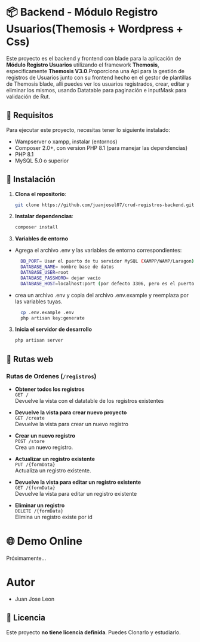 # 📦 Backend - Módulo Registro Usuarios(Themosis + Wordpress + Css)

Este proyecto es el backend y frontend con blade para la aplicación de **Módulo Registro Usuarios** utilizando el framework **Themosis**, especificamente **Themosis V3.0**.Proporciona una Api para la
gestión de registros de Usuarios junto con su frontend hecho en el gestor de plantillas de Themosis blade,
alli puedes ver los usuarios registrados, crear, editar y eliminar los mismos, usando Datatable para paginación e inputMask para validación de Rut.

## 🔧 Requisitos

Para ejecutar este proyecto, necesitas tener lo siguiente instalado:

- Wampserver o xampp, instalar (entornos)
- Composer 2.0+, con version PHP 8.1 (para manejar las dependencias)
- PHP 8.1
- MySQL 5.0 o superior

## 🚀 Instalación

1. **Clona el repositorio**:

   ```bash
   git clone https://github.com/juanjosel07/crud-registros-backend.git
   ```

2. **Instalar dependencias**:

   ```bash
   composer install
   ```

3. **Variables de entorno**

- Agrega el archivo .env y las variables de entorno correspondientes:

  ```bash
  	DB_PORT= Usar el puerto de tu servidor MySQL (XAMPP/WAMP/Laragon)
  	DATABASE_NAME= nombre base de datos
    DATABASE_USER=root
  	DATABASE_PASSWORD= dejar vacío
  	DATABASE_HOST=localhost:port (por defecto 3306, pero es el puerto de tu servidor servidor MySQL -> XAMPP/WAMP/Laragon )

  ```

- crea un archivo .env y copia del archivo .env.example y reemplaza por las variables tuyas.

  ```bash
    cp .env.example .env
    php artisan key:generate
  ```

3. **Inicia el servidor de desarrollo**

   ```bash
   php artisan server
   ```

## 📡 Rutas web

### Rutas de Ordenes (`/registros`)

- **Obtener todos los registros**  
  `GET /`  
  Devuelve la vista con el datatable de los registros existentes

- **Devuelve la vista para crear nuevo proyecto**  
  `GET /create`  
  Devuelve la vista para crear un nuevo registro

- **Crear un nuevo registro**  
  `POST /store`  
  Crea un nuevo registro.

- **Actualizar un registro existente**  
  `PUT /{formData}`  
  Actualiza un registro existente.

- **Devuelve la vista para editar un registro existente**  
  `GET /{formData}`  
  Devuelve la vista para editar un registro existente

- **Eliminar un registro**  
  `DELETE /{formData}`  
  Elimina un registro existe por id

# 🌐 Demo Online

Próximamente...

# Autor

- Juan Jose Leon

## 📄 Licencia

Este proyecto **no tiene licencia definida**. Puedes Clonarlo y estudiarlo.
